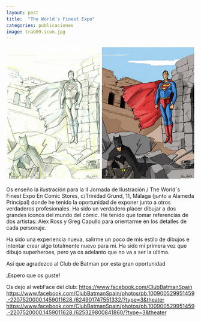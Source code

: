 ```yaml
---
layout: post
title:  "The World´s Finest Expo"
categories: publicaciones
image: trab09.icon.jpg
---
```


![imagen](/img/trab09.jpg)

Os enseño la ilustración para la II Jornada de Ilustración / The World´s Finest Expo En Comic Stores, c/Trinidad Grund, 11, Málaga (junto a Alameda Principal) donde he tenido la oportunidad de exponer junto a otros verdaderos profesionales. Ha sido un verdadero placer dibujar a dos grandes iconos del mundo del cómic. He tenido que tomar referencias de dos artistas: Alex Ross y Greg Capullo para orientarme en los detalles de cada personaje.

Ha sido una experiencia nueva, salirme un poco de mis estilo de dibujos e intentar crear algo totalmente nuevo para mi. Ha sido mi primera vez que dibujo superheroes, pero ya os adelanto
que no va a ser la ultima.

Así que agradezco al Club de Batman por esta gran oportunidad

¡Espero que os guste!

Os dejo al webFace del club:
https://www.facebook.com/ClubBatmanSpain
https://www.facebook.com/ClubBatmanSpain/photos/pb.100900529951459.-2207520000.1459011628./624901747551332/?type=3&theater
https://www.facebook.com/ClubBatmanSpain/photos/pb.100900529951459.-2207520000.1459011628./625329800841860/?type=3&theater
